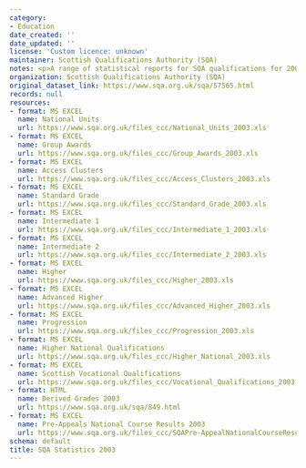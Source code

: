 ```yaml
---
category:
- Education
date_created: ''
date_updated: ''
license: 'Custom licence: unknown'
maintainer: Scottish Qualifications Authority (SQA)
notes: <p>A range of statistical reports for SQA qualifications for 2003.</p>
organization: Scottish Qualifications Authority (SQA)
original_dataset_link: https://www.sqa.org.uk/sqa/57565.html
records: null
resources:
- format: MS EXCEL
  name: National Units
  url: https://www.sqa.org.uk/files_ccc/National_Units_2003.xls
- format: MS EXCEL
  name: Group Awards
  url: https://www.sqa.org.uk/files_ccc/Group_Awards_2003.xls
- format: MS EXCEL
  name: Access Clusters
  url: https://www.sqa.org.uk/files_ccc/Access_Clusters_2003.xls
- format: MS EXCEL
  name: Standard Grade
  url: https://www.sqa.org.uk/files_ccc/Standard_Grade_2003.xls
- format: MS EXCEL
  name: Intermediate 1
  url: https://www.sqa.org.uk/files_ccc/Intermediate_1_2003.xls
- format: MS EXCEL
  name: Intermediate 2
  url: https://www.sqa.org.uk/files_ccc/Intermediate_2_2003.xls
- format: MS EXCEL
  name: Higher
  url: https://www.sqa.org.uk/files_ccc/Higher_2003.xls
- format: MS EXCEL
  name: Advanced Higher
  url: https://www.sqa.org.uk/files_ccc/Advanced_Higher_2003.xls
- format: MS EXCEL
  name: Progression
  url: https://www.sqa.org.uk/files_ccc/Progression_2003.xls
- format: MS EXCEL
  name: Higher National Qualifications
  url: https://www.sqa.org.uk/files_ccc/Higher_National_2003.xls
- format: MS EXCEL
  name: Scottish Vocational Qualifications
  url: https://www.sqa.org.uk/files_ccc/Vocational_Qualifications_2003.xls
- format: HTML
  name: Derived Grades 2003
  url: https://www.sqa.org.uk/sqa/849.html
- format: MS EXCEL
  name: Pre-Appeals National Course Results 2003
  url: https://www.sqa.org.uk/files_ccc/SQAPre-AppealNationalCourseResults2003.xls
schema: default
title: SQA Statistics 2003
---
```

